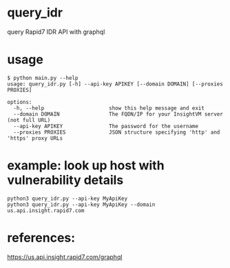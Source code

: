 # query_idr
query Rapid7 IDR API with graphql

# usage
```
$ python main.py --help
usage: query_idr.py [-h] --api-key APIKEY [--domain DOMAIN] [--proxies PROXIES]

options:
  -h, --help                     show this help message and exit
  --domain DOMAIN                The FQDN/IP for your InsightVM server (not full URL)
  --api-key APIKEY               The password for the username
  --proxies PROXIES              JSON structure specifying 'http' and 'https' proxy URLs
```


# example: look up host with vulnerability details
`python3 query_idr.py --api-key MyApiKey`<br>
`python3 query_idr.py --api-key MyApiKey --domain us.api.insight.rapid7.com`<br>

# references: 
https://us.api.insight.rapid7.com/graphql<br>
